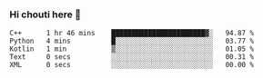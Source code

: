 ### Hi chouti here 👋


<!--START_SECTION:waka-->

```text
C++      1 hr 46 mins    ███████████████████████▓░   94.87 %
Python   4 mins          █░░░░░░░░░░░░░░░░░░░░░░░░   03.77 %
Kotlin   1 min           ▒░░░░░░░░░░░░░░░░░░░░░░░░   01.05 %
Text     0 secs          ░░░░░░░░░░░░░░░░░░░░░░░░░   00.31 %
XML      0 secs          ░░░░░░░░░░░░░░░░░░░░░░░░░   00.00 %
```

<!--END_SECTION:waka-->

<!--
**l0nl1f3/l0nl1f3** is a ✨ _special_ ✨ repository because its `README.md` (this file) appears on your GitHub profile.

Here are some ideas to get you started:

- 🔭 I’m currently working on ...
- 🌱 I’m currently learning ...
- 👯 I’m looking to collaborate on ...
- 🤔 I’m looking for help with ...
- 💬 Ask me about ...
- 📫 How to reach me: ...
- 😄 Pronouns: ...
- ⚡ Fun fact: ...
-->
